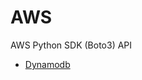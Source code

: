 # AWS
AWS Python SDK (Boto3)  API 
- [Dynamodb](https://github.com/HarryChen1995/AWS/tree/master/dynamodb)
